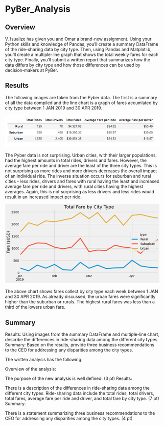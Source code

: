 # PyBer_Analysis
## Overview
V. Isualize has given you and Omar a brand-new assignment. Using your Python skills and knowledge of Pandas, you’ll create a summary DataFrame of the ride-sharing data by city type. Then, using Pandas and Matplotlib, you’ll create a multiple-line graph that shows the total weekly fares for each city type. Finally, you’ll submit a written report that summarizes how the data differs by city type and how those differences can be used by decision-makers at PyBer.


## Results
The following images are taken from the Pyber data.  The first is a summary of all the data compiled and the line chart is a graph of fares accumlated by city type between 1 JAN 2019 and 30 APR 2019.

![Image of Summary](https://github.com/smulhern03-bootcamp/PyBer_Analysis/blob/master/Summary_df.PNG)

The Pyber data is not surprising.  Urban cities, with their larger populations, had the highest amounts in total rides, drivers and fares.  However, the average fare per ride and driver are the least of the three city types.  This is not surprising as more rides and more drivers decreases the overall impact of an individual ride.  The inverse situation occurs for suburban and rural cities - less rides, drivers and fares with rural having the least and increased average fare per ride and drivers, with rural cities having the highest averages.  Again, this is not surprising as less drivers and less rides would result in an increased impact per ride.

![Image of chart](https://github.com/smulhern03-bootcamp/PyBer_Analysis/blob/master/Fare%20by%20type%20chart.PNG)

The above chart shows fares collect by city type each week between 1 JAN and 30 APR 2019.  As already discussed, the urban fares were significantly higher than the suburban or rurals.  The highest rural fares was less than a third of the lowers urban fare.
## Summary

Results: Using images from the summary DataFrame and multiple-line chart, describe the differences in ride-sharing data among the different city types.
Summary: Based on the results, provide three business recommendations to the CEO for addressing any disparities among the city types.

The written analysis has the following:

Overview of the analysis:

The purpose of the new analysis is well defined. (3 pt)
Results:

There is a description of the differences in ride-sharing data among the different city types. Ride-sharing data include the total rides, total drivers, total fares, average fare per ride and driver, and total fare by city type. (7 pt)
Summary:

There is a statement summarizing three business recommendations to the CEO for addressing any disparities among the city types. (4 pt)
